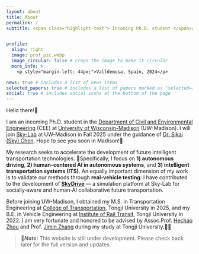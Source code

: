 ```yaml
---
layout: about
title: About
permalink: /
subtitle: <span class="highlight-text"> Incoming Ph.D. student </span>at University of Wisconsin-Madison CEE


profile:
  align: right
  image: prof_pic.webp
  image_circular: false # crops the image to make it circular
  more_info: >
    <p style="margin-left: 44px;">Valldemosa, Spain, 2024</p>

news: true # includes a list of news items
selected_papers: true # includes a list of papers marked as "selected={true}"
social: true # includes social icons at the bottom of the page
---
```


Hello there!🤺 

I am an incoming Ph.D. student in the [​Department of Civil and Environmental Engineering](https://engineering.wisc.edu/departments/civil-environmental-engineering/) (CEE) at [University of Wisconsin-Madison](https://www.wisc.edu/) (UW-Madison). I will join [Sky-Lab](https://sky-lab-uw.github.io/) at UW-Madison in Fall 2025 under the guidance of [Dr. Sikai (Sky) Chen](https://sky-lab-uw.github.io/people/). Hope to see you soon in Madison!🥳

My research seeks to accelerate the development of future intelligent transportation technologies. 🧐Specifically, I focus on **1) autonomous driving**, **2) human-centered AI in autonomous systems**, and **3) intelligent transportation systems (ITS)**. An equally important dimension of my work is to validate our methods through **real‑vehicle testing**: I have contributed to the development of **[SkyDrive](https://arxiv.org/abs/2504.18010)** — a simulation platform at Sky-Lab for socially‑aware and human‑AI collaborative future transportation.

Before joining UW-Madison, I obtained my M.S. in Transportation Engineering at [College of Transportation](https://tjjt.tongji.edu.cn/), Tongji University in 2025, and my B.E. in Vehicle Engineering at [Institute of Rail Transit](https://railway.tongji.edu.cn/main.htm), Tongji University in 2022. I am very fortunate and honored to be advised by Assoc.Prof. [Hechao Zhou](https://tjjt.tongji.edu.cn/info/2943/10933.htm) and Prof. [Jimin Zhang](https://railway.tongji.edu.cn/c5/e6/c4609a50662/page.htm) during my study at Tongji University.🫶🫶

> 📢***Note:***
> This website is still under development. Please check back later for the full version and updates.
